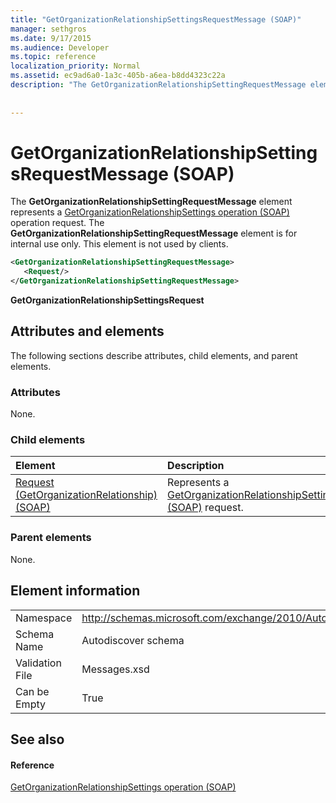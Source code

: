 ```yaml
---
title: "GetOrganizationRelationshipSettingsRequestMessage (SOAP)"
manager: sethgros
ms.date: 9/17/2015
ms.audience: Developer
ms.topic: reference
localization_priority: Normal
ms.assetid: ec9ad6a0-1a3c-405b-a6ea-b8dd4323c22a
description: "The GetOrganizationRelationshipSettingRequestMessage element represents a GetOrganizationRelationshipSettings operation (SOAP) operation request. The GetOrganizationRelationshipSettingRequestMessage element is for internal use only. This element is not used by clients."
 
 
---
```


# GetOrganizationRelationshipSettingsRequestMessage (SOAP)

The **GetOrganizationRelationshipSettingRequestMessage** element represents a [GetOrganizationRelationshipSettings operation (SOAP)](getorganizationrelationshipsettings-operation-soap.md) operation request. The **GetOrganizationRelationshipSettingRequestMessage** element is for internal use only. This element is not used by clients. 
  
```XML
<GetOrganizationRelationshipSettingRequestMessage>
   <Request/>
</GetOrganizationRelationshipSettingRequestMessage>
```

 **GetOrganizationRelationshipSettingsRequest**
## Attributes and elements

The following sections describe attributes, child elements, and parent elements.
  
### Attributes

None.
  
### Child elements

|**Element**|**Description**|
|:-----|:-----|
|[Request (GetOrganizationRelationship) (SOAP)](request-getorganizationrelationshipsoap.md) <br/> |Represents a [GetOrganizationRelationshipSettingsRequest (SOAP)](getorganizationrelationshipsettingsrequest-soap.md) request.  <br/> |
   
### Parent elements

None.
  
## Element information

|||
|:-----|:-----|
|Namespace  <br/> |http://schemas.microsoft.com/exchange/2010/Autodiscover  <br/> |
|Schema Name  <br/> |Autodiscover schema  <br/> |
|Validation File  <br/> |Messages.xsd  <br/> |
|Can be Empty  <br/> |True  <br/> |
   
## See also

#### Reference

[GetOrganizationRelationshipSettings operation (SOAP)](getorganizationrelationshipsettings-operation-soap.md)

